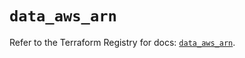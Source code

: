 # `data_aws_arn`

Refer to the Terraform Registry for docs: [`data_aws_arn`](https://registry.terraform.io/providers/hashicorp/aws/6.3.0/docs/data-sources/arn).
